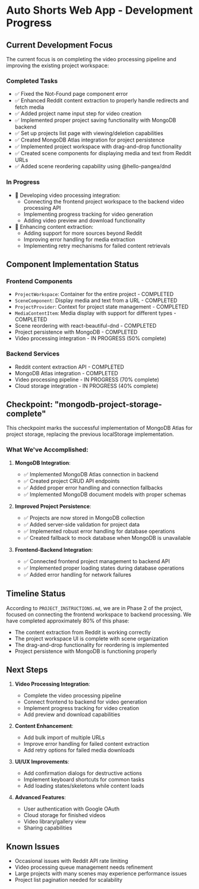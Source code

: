 # Auto Shorts Web App - Development Progress

## Current Development Focus

The current focus is on completing the video processing pipeline and improving the existing project workspace:

### Completed Tasks
- ✅ Fixed the Not-Found page component error
- ✅ Enhanced Reddit content extraction to properly handle redirects and fetch media
- ✅ Added project name input step for video creation
- ✅ Implemented proper project saving functionality with MongoDB backend
- ✅ Set up projects list page with viewing/deletion capabilities
- ✅ Created MongoDB Atlas integration for project persistence
- ✅ Implemented project workspace with drag-and-drop functionality
- ✅ Created scene components for displaying media and text from Reddit URLs
- ✅ Added scene reordering capability using @hello-pangea/dnd

### In Progress
- 🔄 Developing video processing integration:
  - Connecting the frontend project workspace to the backend video processing API
  - Implementing progress tracking for video generation
  - Adding video preview and download functionality
- 🔄 Enhancing content extraction:
  - Adding support for more sources beyond Reddit
  - Improving error handling for media extraction
  - Implementing retry mechanisms for failed content retrievals

## Component Implementation Status

### Frontend Components
- `ProjectWorkspace`: Container for the entire project - COMPLETED
- `SceneComponent`: Display media and text from a URL - COMPLETED
- `ProjectProvider`: Context for project state management - COMPLETED
- `MediaContentItem`: Media display with support for different types - COMPLETED
- Scene reordering with react-beautiful-dnd - COMPLETED
- Project persistence with MongoDB - COMPLETED
- Video processing integration - IN PROGRESS (50% complete)

### Backend Services
- Reddit content extraction API - COMPLETED
- MongoDB Atlas integration - COMPLETED
- Video processing pipeline - IN PROGRESS (70% complete)
- Cloud storage integration - IN PROGRESS (40% complete)

## Checkpoint: "mongodb-project-storage-complete"

This checkpoint marks the successful implementation of MongoDB Atlas for project storage, replacing the previous localStorage implementation.

### What We've Accomplished:

1. **MongoDB Integration**:
   - ✅ Implemented MongoDB Atlas connection in backend
   - ✅ Created project CRUD API endpoints
   - ✅ Added proper error handling and connection fallbacks
   - ✅ Implemented MongoDB document models with proper schemas

2. **Improved Project Persistence**:
   - ✅ Projects are now stored in MongoDB collection
   - ✅ Added server-side validation for project data
   - ✅ Implemented robust error handling for database operations
   - ✅ Created fallback to mock database when MongoDB is unavailable

3. **Frontend-Backend Integration**:
   - ✅ Connected frontend project management to backend API
   - ✅ Implemented proper loading states during database operations
   - ✅ Added error handling for network failures

## Timeline Status

According to `PROJECT_INSTRUCTIONS.md`, we are in Phase 2 of the project, focused on connecting the frontend workspace to backend processing. We have completed approximately 80% of this phase:

- The content extraction from Reddit is working correctly
- The project workspace UI is complete with scene organization
- The drag-and-drop functionality for reordering is implemented
- Project persistence with MongoDB is functioning properly

## Next Steps

1. **Video Processing Integration**:
   - Complete the video processing pipeline
   - Connect frontend to backend for video generation
   - Implement progress tracking for video creation
   - Add preview and download capabilities

2. **Content Enhancement**:
   - Add bulk import of multiple URLs
   - Improve error handling for failed content extraction
   - Add retry options for failed media downloads

3. **UI/UX Improvements**:
   - Add confirmation dialogs for destructive actions
   - Implement keyboard shortcuts for common tasks
   - Add loading states/skeletons while content loads

4. **Advanced Features**:
   - User authentication with Google OAuth
   - Cloud storage for finished videos
   - Video library/gallery view
   - Sharing capabilities

## Known Issues

- Occasional issues with Reddit API rate limiting
- Video processing queue management needs refinement
- Large projects with many scenes may experience performance issues
- Project list pagination needed for scalability 